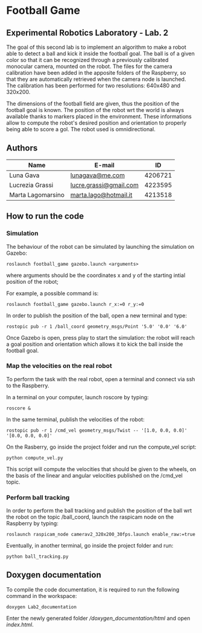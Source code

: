# Football Game
## Experimental Robotics Laboratory - Lab. 2

The goal of this second lab is to implement an algorithm to make a robot able to detect a ball and kick it inside the football goal.
The ball is of a given color so that it can be recognized through a previously calibrated monocular camera, mounted on the robot. 
The files for the camera calibration have been added in the apposite folders of the Raspberry, so that they are automatically retrieved when the camera node is launched. The calibration has been performed for two resolutions: 640x480 and 320x200.

The dimensions of the football field are given, thus the position of the football goal is known.
The position of the robot wrt the world is always available thanks to markers placed in the environment.
These informations allow to compute the robot's desired position and orientation to properly being able to 
score a gol.
The robot used is omnidirectional.


## Authors
| Name | E-mail | ID |
|------|--------|--------|
| Luna Gava| lunagava@me.com | 4206721 |
| Lucrezia Grassi | lucre.grassi@gmail.com | 4223595 |
| Marta Lagomarsino | marta.lago@hotmail.it | 4213518 |

## How to run the code
### Simulation
The behaviour of the robot can be simulated by launching the simulation on Gazebo:
```
roslaunch football_game gazebo.launch <arguments>
```
where arguments should be the coordinates x and y of the starting intial position of the robot;
  
For example, a possible command is:
```
roslaunch football_game gazebo.launch r_x:=0 r_y:=0
```
In order to publish the position of the ball, open a new terminal and type:
```
rostopic pub -r 1 /ball_coord geometry_msgs/Point '5.0' '0.0' '6.0'
```
Once Gazebo is open, press play to start the simulation: the robot will reach a goal position and orientation
which allows it to kick the ball inside the football goal.

### Map the velocities on the real robot
To perform the task with the real robot, open a terminal and connect via ssh to the Raspberry.

In a terminal on your computer, launch roscore by typing:
```
roscore &
```
In the same terminal, publish the velocities of the robot:
```
rostopic pub -r 1 /cmd_vel geometry_msgs/Twist -- '[1.0, 0.0, 0.0]' '[0.0, 0.0, 0.0]'
```
On the Rasberry, go inside the project folder and run the compute_vel script:
```
python compute_vel.py
```
This script will compute the velocities that should be given to the wheels, on the basis of the linear and angular velocities published on the /cmd_vel topic.


### Perform ball tracking
In order to perform the ball tracking and publish the position of the ball wrt the robot on the topic /ball_coord, launch the raspicam node on the Raspberry by typing:
```
roslaunch raspicam_node camerav2_320x200_30fps.launch enable_raw:=true
```
Eventually, in another terminal, go inside the project folder and run:
```
python ball_tracking.py
```

## Doxygen documentation 
To compile the code documentation, it is required to run the following command in the workspace:
```
doxygen Lab2_documentation
``` 
Enter the newly generated folder */doxygen_documentation/html* and open *index.html*.
